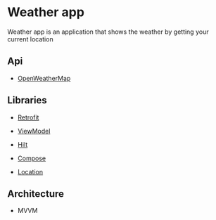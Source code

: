 # Weather app
Weather app is an application that shows the weather by getting your current
location

## Api
* [OpenWeatherMap](https://openweathermap.org/api)

## Libraries

* [Retrofit](https://square.github.io/retrofit)

* [ViewModel](https://developer.android.com/jetpack/compose/libraries#viewmodel)

* [Hilt](https://developer.android.com/training/dependency-injection/hilt-android)

* [Compose](https://developer.android.com/jetpack/compose)

* [Location](https://developers.google.com/android/guides/setup)

## Architecture
* MVVM


